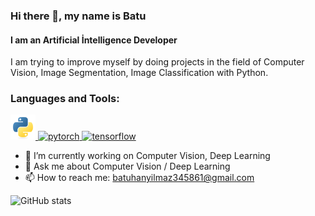 ### Hi there 👋, my name is Batu
#### I am an Artificial İntelligence Developer
I am trying to improve myself by doing projects in the field of Computer Vision, Image Segmentation, Image Classification with Python.

<h3 align="left">Languages and Tools:</h3>
<p align="left">  <a href="https://www.python.org" target="_blank" rel="noreferrer"> <img src="https://raw.githubusercontent.com/devicons/devicon/master/icons/python/python-original.svg" alt="python" width="40" height="40"/> </a> <a href="https://pytorch.org/" target="_blank" rel="noreferrer"> <img src="https://www.vectorlogo.zone/logos/pytorch/pytorch-icon.svg" alt="pytorch" width="40" height="40"/> </a>  <a href="https://www.tensorflow.org" target="_blank" rel="noreferrer"> <img src="https://www.vectorlogo.zone/logos/tensorflow/tensorflow-icon.svg" alt="tensorflow" width="40" height="40"/> </a> </p>

- 🔭 I’m currently working on Computer Vision, Deep Learning
- 💬 Ask me about Computer Vision / Deep Learning 
- 📫 How to reach me: batuhanyilmaz345861@gmail.com  

![GitHub stats](https://github-readme-stats.vercel.app/api?username=tensorflowbY&show_icons=true)  


